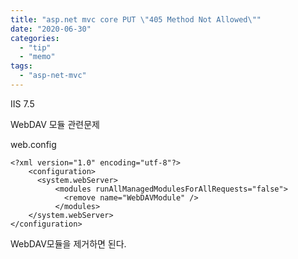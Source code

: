 ```yaml
---
title: "asp.net mvc core PUT \"405 Method Not Allowed\""
date: "2020-06-30"
categories: 
  - "tip"
  - "memo"
tags: 
  - "asp-net-mvc"
---
```


IIS 7.5

WebDAV 모듈 관련문제

web.config

```
<?xml version="1.0" encoding="utf-8"?>
    <configuration>
      <system.webServer>
          <modules runAllManagedModulesForAllRequests="false">
            <remove name="WebDAVModule" />
          </modules>
    </system.webServer>
</configuration>
```

WebDAV모듈을 제거하면 된다.

